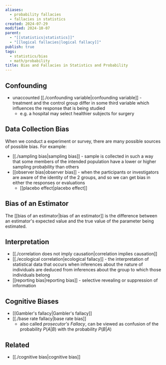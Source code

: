 ```yaml
---
aliases:
  - probability fallacies
  - fallacies in statistics
created: 2024-07-29
modified: 2024-10-07
parent:
  - "[[statistics|statistics]]"
  - "[[logical fallacies|logical fallacy]]"
publish: true
tags:
  - statistics/bias
  - math/probability
title: Bias and Fallacies in Statistics and Probability
---
```

## Confounding
- unaccounted [[./confounding variable|confounding variable]] - treatment and the control group differ in some third variable which influences the response that is being studied
  - e.g. a hospital may select healthier subjects for surgery

## Data Collection Bias
When we conduct a experiment or survey, there are many possible sources of possible bias. For example:
- [[./sampling bias|sampling bias]] - sample is collected in such a way that some members of the intended population have a lower or higher sampling probability than others
- [[observer bias|observer bias]] - when the participants or investigators are aware of the identity of the 2 groups, and so we can get bias in either the responses or evaluations
  - [[placebo effect|placebo effect]]

## Bias of an Estimator
The [[bias of an estimator|bias of an estimator]] is the difference between an estimator's expected value and the true value of the parameter being estimated.

## Interpretation
- [[./correlation does not imply causation|correlation implies causation]]
- [[./ecological correlation|ecological fallacy]] - the interpretation of statistical data that occurs when inferences about the nature of individuals are deduced from inferences about the group to which those individuals belong
- [[reporting bias|reporting bias]] - selective revealing or suppression of information

## Cognitive Biases
- [[Gambler's fallacy|Gambler's fallacy]]
- [[./base rate fallacy|base rate bias]]
  - also called *prosecutor's Fallacy*, can be viewed as confusion of the  probability $P(A | B)$ with the probability $P(B | A)$

## Related
- [[./cognitive bias|cognitive bias]]